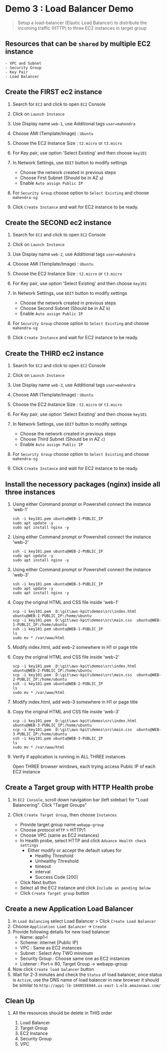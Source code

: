 # Demo 3 : Load Balancer Demo

> Setup a load-balancer (Elastic Load Balancer) to distribute the incoming traffic (HTTP) to three EC2 instances in target group

## Resources that can be `shared` by multiple EC2 instance

    - VPC and Subnet
    - Security Group
    - Key Pair
    - Load Balancer

## Create the FIRST ec2 instance


1. Search for `EC2` and click to open `EC2` Console
1. Click on `Launch Instance`
1. Use Display name `web-1`, use Additional tags `user=mahendra`
1. Choose AMI (Template/Image) : `Ubuntu`
1. Choose the EC2 Instance Size : `t2.micro` or `t3.micro`
1. For Key pair, use option 'Select Existing' and then choose `key101`

1. In Network Settings, use `EDIT` button to modify settings

    - Choose the network created in previous steps
    - Choose First Subnet (Should be in AZ `a`)
    - Enable `Auto assign Public IP`

1. For `Security Group` choose option to `Select Existing` and choose `mahendra-sg`

1.  Click `Create Instance` and wait for EC2 instance to be ready.

## Create the SECOND ec2 instance

1. Search for `EC2` and click to open `EC2` Console
1. Click on `Launch Instance`
1. Use Display name `web-2`, use Additional tags `user=mahendra`
1. Choose AMI (Template/Image) : `Ubuntu`
1. Choose the EC2 Instance Size : `t2.micro` or `t3.micro`
1. For Key pair, use option 'Select Existing' and then choose `key101`

1. In Network Settings, use `EDIT` button to modify settings

    - Choose the network created in previous steps
    - Choose Second Subnet (Should be in AZ `b`)
    - Enable `Auto assign Public IP`

1. For `Security Group` choose option to `Select Existing` and choose `mahendra-sg`

1.  Click `Create Instance` and wait for EC2 instance to be ready.

## Create the THIRD ec2 instance

1. Search for `EC2` and click to open `EC2` Console
1. Click on `Launch Instance`
1. Use Display name `web-3`, use Additional tags `user=mahendra`
1. Choose AMI (Template/Image) : `Ubuntu`
1. Choose the EC2 Instance Size : `t2.micro` or `t3.micro`
1. For Key pair, use option 'Select Existing' and then choose `key101`

1. In Network Settings, use `EDIT` button to modify settings

    - Choose the network created in previous steps
    - Choose Third Subnet (Should be in AZ `c`)
    - Enable `Auto assign Public IP`

1. For `Security Group` choose option to `Select Existing` and choose `mahendra-sg`

1.  Click `Create Instance` and wait for EC2 instance to be ready.

## Install the necessory packages (nginx) inside all three instances

1. Using either Command prompt or Powershell connect the instance 'web-1'

    ```
    ssh -i key101.pem ubuntu@WEB-1-PUBLIC_IP
    sudo apt update -y
    sudo apt install nginx -y
    ```

1. Using either Command prompt or Powershell connect the instance 'web-2'

    ```pwsh
    ssh -i key101.pem ubuntu@WEB-2-PUBLIC_IP
    sudo apt update -y
    sudo apt install nginx -y
    ```

1. Using either Command prompt or Powershell connect the instance 'web-3'

    ```pwsh
    ssh -i key101.pem ubuntu@WEB-3-PUBLIC_IP
    sudo apt update -y
    sudo apt install nginx -y
    ```

1.  Copy the original HTML and CSS file inside 'web-1'

    ```pwsh
    scp -i key101.pem  D:\git\aws-kpit\demos\src\index.html  ubuntu@WEB-1-PUBLIC_IP:/home/ubuntu
    scp -i key101.pem  D:\git\aws-kpit\demos\src\main.css  ubuntu@WEB-1-PUBLIC_IP:/home/ubuntu
    ssh -i key101.pem ubuntu@WEB-1-PUBLIC_IP
    ls
    sudo mv * /var/www/html
    ```

1.  Modify index.html, add web-2 somewhere in H1 or page title

1.  Copy the original HTML and CSS file inside 'web-2'

    ```pwsh
    scp -i key101.pem  D:\git\aws-kpit\demos\src\index.html  ubuntu@WEB-2-PUBLIC_IP:/home/ubuntu
    scp -i key101.pem  D:\git\aws-kpit\demos\src\main.css  ubuntu@WEB-2-PUBLIC_IP:/home/ubuntu
    ssh -i key101.pem ubuntu@WEB-2-PUBLIC_IP
    ls
    sudo mv * /var/www/html
    ```

1.  Modify index.html, add web-3 somewhere in H1 or page title

1.  Copy the original HTML and CSS file inside 'web-3'

    ```pwsh
    scp -i key101.pem  D:\git\aws-kpit\demos\src\index.html  ubuntu@WEB-3-PUBLIC_IP:/home/ubuntu
    scp -i key101.pem  D:\git\aws-kpit\demos\src\main.css  ubuntu@WEB-3-PUBLIC_IP:/home/ubuntu
    ssh -i key101.pem ubuntu@WEB-3-PUBLIC_IP
    ls
    sudo mv * /var/www/html
    ```

1.  Verify if application is running in ALL THREE instances

    Open THREE browser windows, each trying access Public IP of each EC2 instance

## Create a Target group with HTTP Health probe

1.  In `EC2 Console`, scroll down navigation bar (left sidebar) for "Load Balancering". Click "Target Groups"

1.  Click `Create Target Group`, then choose `Instances` 

    - Provide target group name `webapp-group`
    - Choose protocol `HTTP` > HTTP/1
    - Choose VPC (same as EC2 instances)
    - In Health probe, select HTTP and click `Advance Health check settings`
        * Either modify or accept the default values for
            - Healthy Threshold
            - Unhealthy Threshold
            - timeout
            - interval
            - Success Code [200]
    - Click Next button
    - Select all the EC2 instance and click `Include as pending below`
    - Click `Create Target group` button

## Create a new Application Load Balancer

1.  In `Load Balancing` select Load Balancer > Click `Create Load Balancer`
1.  Choose `Application Load Balancer` -> `Create`
1.  Provide following details for new load balancer
    - Name: app1-l
    - Scheme: internet [Public IP]
    - VPC : Same as EC2 instances
    - Subnet : Select Any TWO minimum
    - Security Group : Choose same one as EC2 instances
    - Listener : Port-> 80, Target Group -> webapp-group
1.  Now click `Create load balancer` button
1.  Wait for 2-3 minutes and check the `Status` of load balancer, once status is `Active`, use the DNS name of load balancer in new browser it should be similar to `http://app1-lb-1840556944.us-east-1.elb.amazonaws.com/`

## Clean Up

1.  All the resources should be delete in THIS order

    1. Load Balancer
    2. Target Group
    3. EC2 Instance
    4. Security Group
    5. VPC